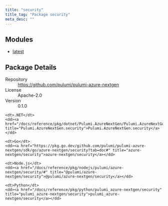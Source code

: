 ```yaml
---
title: "security"
title_tag: "Package security"
meta_desc: ""
---
```


<!-- WARNING: this file was generated by Pulumi Docs Generator. -->
<!-- Do not edit by hand unless you're certain you know what you are doing! -->



<h2 id="modules">Modules</h2>
<ul class="api">
    <li><a href="latest/" title="latest"><span class="symbol module"></span>latest</a></li>
</ul>

<h2 id="package-details">Package Details</h2>
<dl class="package-details">
	<dt>Repository</dt>
	<dd><a href="https://github.com/pulumi/pulumi-azure-nextgen">https://github.com/pulumi/pulumi-azure-nextgen</a></dd>
	<dt>License</dt>
	<dd>Apache-2.0</dd>
	<dt>Version</dt>
	<dd>0.1.0</dd>
</dl>



<dl class="tabular">

    <dt>.NET</dt>
    <dd><a href="/docs/reference/pkg/dotnet/Pulumi.AzureNextGen/Pulumi.AzureNextGen.security.html" title="Pulumi.AzureNextGen.security">Pulumi.AzureNextGen.security</a></dd>

    <dt>Go</dt>
    <dd><a href="https://pkg.go.dev/github.com/pulumi/pulumi-azure-nextgen/sdk/go/azure-nextgen/security?tab=doc#" title="azure-nextgen/security">azure-nextgen/security</a></dd>

    <dt>Node.js</dt>
    <dd><a href="/docs/reference/pkg/nodejs/pulumi/azure-nextgen/security/#" title="@pulumi/azure-nextgen/security">@pulumi/azure-nextgen/security</a></dd>

    <dt>Python</dt>
    <dd><a href="/docs/reference/pkg/python/pulumi_azure-nextgen/security" title="pulumi_azure-nextgen/security">pulumi_azure-nextgen/security</a></dd>

</dl>

